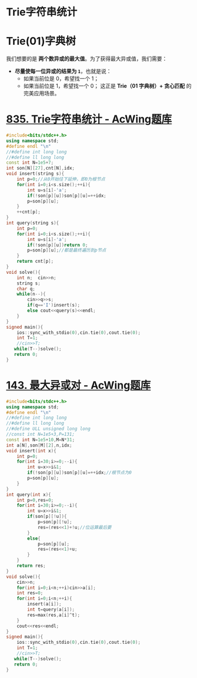 # Trie字符串统计
# Trie(01)字典树

我们想要的是 **两个数异或的最大值**。为了获得最大异或值，我们需要：
- **尽量使每一位异或的结果为 `1`**，也就是说：
    - 如果当前位是 0，希望找一个 1；
    - 如果当前位是 1，希望找一个 0；
这正是 **Trie（01 字典树）+ 贪心匹配** 的完美应用场景。

# [835. Trie字符串统计 - AcWing题库](https://www.acwing.com/problem/content/837/)
```cpp
#include<bits/stdc++.h>
using namespace std;
#define endl "\n"
//#define int long long
//#define ll long long
const int N=1e5+7;
int son[N][27],cnt[N],idx;
void insert(string s){
    int p=0;//从0开始往下延伸，即0为根节点
    for(int i=0;i<s.size();++i){
        int u=s[i]-'a';
        if(!son[p][u])son[p][u]=++idx;
        p=son[p][u];
    }
    ++cnt[p];
}
int query(string s){
    int p=0;
    for(int i=0;i<s.size();++i){
        int u=s[i]-'a';
        if(!son[p][u])return 0;
        p=son[p][u];//都是最终遍历到p节点
    }
    return cnt[p];
}
void solve(){
    int n;  cin>>n;
    string s;
    char q;
    while(n--){
        cin>>q>>s;
        if(q=='I')insert(s);
        else cout<<query(s)<<endl;
    }
}
signed main(){
    ios::sync_with_stdio(0),cin.tie(0),cout.tie(0);
    int T=1;
    //cin>>T;
   while(T--)solve();
   return 0;
}
```

# [143. 最大异或对 - AcWing题库](https://www.acwing.com/problem/content/145/)
```cpp
#include<bits/stdc++.h>
using namespace std;
#define endl "\n"
//#define int long long
//#define ll long long
//#define ULL unsigned long long
//const int N=1e5+3,P=131;
const int N=1e5+10,M=N*31;
int a[N],son[M][2],n,idx;
void insert(int x){
    int p=0;
    for(int i=30;i>=0;--i){
        int u=x>>i&1;
        if(!son[p][u])son[p][u]=++idx;//根节点为0 
        p=son[p][u];
    }
}
int query(int x){
    int p=0,res=0;
    for(int i=30;i>=0;--i){
        int u=x>>i&1;
        if(son[p][!u]){
            p=son[p][!u];
            res=(res<<1)+!u;//位运算最后要
        }
        else{
            p=son[p][u];
            res=(res<<1)+u;
        }
    }
    return res;
}
void solve(){
    cin>>n;
    for(int i=0;i<n;++i)cin>>a[i];
    int res=0;
    for(int i=0;i<n;++i){
        insert(a[i]);
        int t=query(a[i]);
        res=max(res,a[i]^t);
    }
    cout<<res<<endl;
}
signed main(){
    ios::sync_with_stdio(0),cin.tie(0),cout.tie(0);
    int T=1;
    //cin>>T;
   while(T--)solve();
   return 0;
}

```


